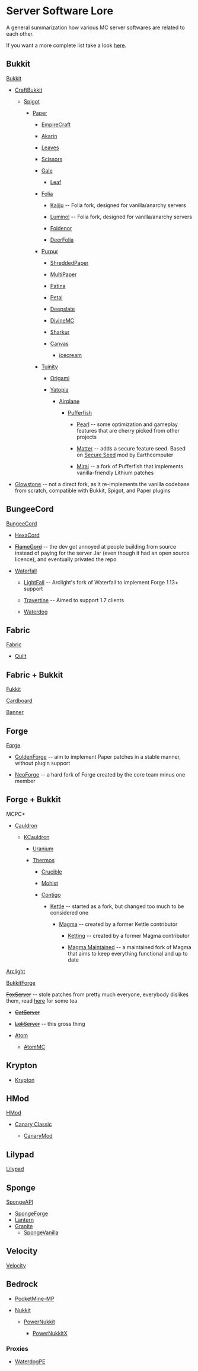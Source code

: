 # Server Software Lore

A general summarization how various MC server softwares are related to each other.

If you want a more complete list take a look [here](https://github.com/LeStegii/server-softwares).

## Bukkit

[Bukkit](https://hub.spigotmc.org/stash/projects/SPIGOT/repos/bukkit/browse)

- [CraftBukkit](https://hub.spigotmc.org/stash/projects/SPIGOT/repos/craftbukkit/browse)

  - [Spigot](https://hub.spigotmc.org/stash/projects/SPIGOT/repos/spigot/browse)

    - [Paper](https://github.com/PaperMC/Paper)
   
      - [EmpireCraft](https://github.com/starlis/empirecraft)

      - [Akarin](https://github.com/Akarin-project/Akarin)

      - [Leaves](https://github.com/LeavesMC/Leaves)

      - [Scissors](https://github.com/AtlasMediaGroup/Scissors)

      - [Gale](https://github.com/GaleMC/Gale)

        - [Leaf](https://github.com/Winds-Studio/Leaf)

      - [Folia](https://github.com/PaperMC/Folia)
     
        - [Kaiiju](https://github.com/KaiijuMC/Kaiiju) -- Folia fork, designed for vanilla/anarchy servers

        - [Luminol](https://github.com/LuminolMC/Luminol) -- Folia fork, designed for vanilla/anarchy servers

        - [Foldenor](https://github.com/Edenor-Minecraft/Foldenor)

        - [DeerFolia](https://ssl.lunadeer.cn:14446/zhangyuheng/DeerFolia)

      - [Purpur](https://github.com/PurpurMC/Purpur)
     
        - [ShreddedPaper](https://github.com/MultiPaper/ShreddedPaper)

        - [MultiPaper](https://github.com/MultiPaper/MultiPaper)

        - [Patina](https://github.com/PatinaMC/Patina)

        - [Petal](https://github.com/Bloom-host/Petal)

        - [Deepslate](https://github.com/DeepslateMC/Deepslate)

        - [DivineMC](https://github.com/DivineMC/DivineMC)

        - [Sharkur](https://github.com/SharkurMC/Sharkur)

        - [Canvas](https://github.com/CraftCanvasMC/Canvas)

          - [icecream](https://github.com/icecreammc/icecream)

      - [Tuinity](https://github.com/Tuinity/Tuinity)
     
        - [Origami](https://github.com/Minebench/Origami)

        - [Yatopia](https://github.com/YatopiaMC/Yatopia)

          - [Airplane](https://github.com/TECHNOVE/Airplane)

            - [Pufferfish](https://github.com/pufferfish-gg/Pufferfish)

              - [Pearl](https://github.com/Pearl-Project/Pearl) -- some optimization and gameplay features that are cherry picked from other projects

              - [Matter](https://github.com/plasmoapp/matter) -- adds a secure feature seed. Based on [Secure Seed](https://github.com/Earthcomputer/SecureSeed) mod by Earthcomputer

              - [Mirai](https://github.com/etil2jz/Mirai) -- a fork of Pufferfish that implements vanilla-friendly Lithium patches

- [Glowstone](https://github.com/GlowstoneMC/Glowstone) -- not a direct fork, as it re-implements the vanilla codebase from scratch, compatible with Bukkit, Spigot, and Paper plugins

## BungeeCord

[BungeeCord](https://github.com/SpigotMC/BungeeCord)

- [HexaCord](https://github.com/HexagonMC/BungeeCord)

- ~~[FlameCord](https://github.com/2lstudios-mc/FlameCord)~~ -- the dev got annoyed at people building from source instead of paying for the server Jar (even though it had an open source licence), and eventually privated the repo

- [Waterfall](https://github.com/PaperMC/Waterfall)

  - [LightFall](https://github.com/ArclightPowered/lightfall) -- Arclight's fork of Waterfall to implement Forge 1.13+ support

  - [Travertine](https://github.com/PaperMC/Travertine) -- Aimed to support 1.7 clients

  - [Waterdog](https://github.com/WaterdogPE/Waterdog) <!-- https://github.com/yesdog/Waterdog -->

## Fabric

[Fabric](https://github.com/FabricMC/fabric)

- [Quilt](https://github.com/QuiltMC/quilt-loader)

## Fabric + Bukkit

[Fukkit](https://github.com/FukkitMC/fukkit)

[Cardboard](https://github.com/CardboardPowered/cardboard)

[Banner](https://github.com/MohistMC/Banner)

## Forge

[Forge](https://github.com/MinecraftForge/MinecraftForge)

- [GoldenForge](https://github.com/GoldenForge/GoldenForge) -- aim to implement Paper patches in a stable manner, without plugin support

- [NeoForge](https://github.com/neoforged/NeoForge) -- a hard fork of Forge created by the core team minus one member

## Forge + Bukkit

MCPC+

- [Cauldron](https://sourceforge.net/projects/cauldron-unofficial/files/1.7.10/)

  - [KCauldron](https://github.com/djoveryde/KCauldron)

    - [Uranium](https://github.com/UraniumMC/Uranium)

    - [Thermos](https://github.com/CyberdyneCC/Thermos)

      - [Crucible](https://github.com/CrucibleMC/Crucible)

      - [Mohist](https://github.com/MohistMC/Mohist)

      - [Contigo](https://github.com/djoveryde/Contigo)

        - [Kettle](https://github.com/KettleFoundation/Kettle) -- started as a fork, but changed too much to be considered one

          - [Magma](https://github.com/Hexeption/MagmaArchive) -- created by a former Kettle contributor

            - [Ketting](https://github.com/kettingpowered/Ketting-1-20-x) -- created by a former Magma contributor

            - [Magma Maintained](https://github.com/magmamaintained) -- a maintained fork of Magma that aims to keep everything functional and up to date

[Arclight](https://github.com/IzzelAliz/Arclight)

[BukkitForge](https://github.com/keepcalm/BukkitForge)

~~[FoxServer](https://github.com/Luohuayu/FoxServer)~~ -- stole patches from pretty much everyone, everybody dislikes them, read [here](https://github.com/Luohuayu/FoxServer/issues/7) for some tea

  - ~~[CatServer](https://github.com/Luohuayu/CatServer)~~

  - ~~[LoliServer](https://github.com/LoliServer-MC/LoliServer1.16)~~ -- this gross thing

- [Atom](https://gitlab.com/AtomMC/Atom)

  - [AtomMC](https://github.com/josephworks/AtomMC)

## Krypton

- [Krypton](https://github.com/KryptonMC/Krypton)

## HMod

[HMod](https://hey0.net/minecraft/)

- [Canary Classic](https://www.minecraftforum.net/forums/mapping-and-modding-java-edition/minecraft-tools/1261218-mod-canarymod-canary-b11-1-hmod-legacy-1-5-1)

  - [CanaryMod](https://canarymod.net/)

## Lilypad

[Lilypad](https://github.com/LilyPad/GoLilyPad)

## Sponge

[SpongeAPI](https://github.com/SpongePowered/SpongeAPI)
  - [SpongeForge](https://github.com/SpongePowered/Sponge/tree/api-10/forge)
  - [Lantern](https://github.com/LanternPowered/Lantern)
  - [Granite](https://github.com/jamierocks/Granite)
    - [SpongeVanilla](https://github.com/SpongePowered/Sponge/tree/api-10/vanilla)

## Velocity

[Velocity](https://github.com/PaperMC/Velocity)

## Bedrock

- [PocketMine-MP](https://github.com/pmmp/PocketMine-MP)

- [Nukkit](https://github.com/CloudburstMC/Nukkit)

  - [PowerNukkit](https://github.com/PowerNukkit/PowerNukkit)

    - [PowerNukkitX](https://github.com/PowerNukkitX/PowerNukkitX)

### Proxies

- [WaterdogPE](https://github.com/WaterdogPE/WaterdogPE)
